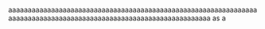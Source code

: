 aaaaaaaaaaaaaaaaaaaaaaaaaaaaaaaaaaaaaaaaaaaaaaaaaaaaaaaaaaaaaaaaaaaaaaaaaaaaaaaaaaaaaaaaaaaaaaaaaaaaaaaaaaaaaaaaaaaa
as
a
